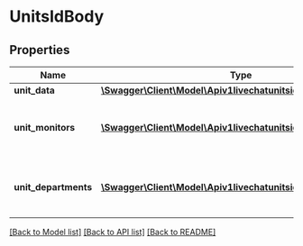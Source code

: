 # UnitsIdBody

## Properties
Name | Type | Description | Notes
------------ | ------------- | ------------- | -------------
**unit_data** | [**\Swagger\Client\Model\Apiv1livechatunitsidUnitData**](Apiv1livechatunitsidUnitData.md) |  | 
**unit_monitors** | [**\Swagger\Client\Model\Apiv1livechatunitsidUnitMonitors[]**](Apiv1livechatunitsidUnitMonitors.md) | The object containing the unit monitors information. | 
**unit_departments** | [**\Swagger\Client\Model\Apiv1livechatunitsidUnitDepartments[]**](Apiv1livechatunitsidUnitDepartments.md) | The object containing the department information. | 

[[Back to Model list]](../../README.md#documentation-for-models) [[Back to API list]](../../README.md#documentation-for-api-endpoints) [[Back to README]](../../README.md)

